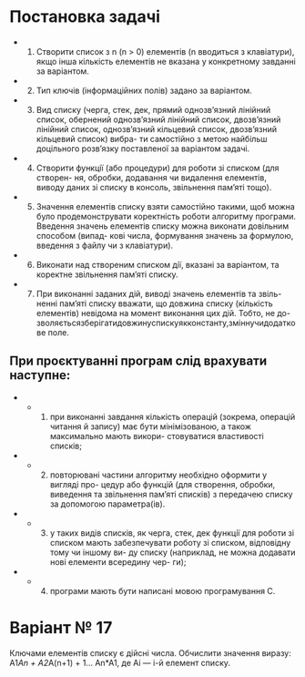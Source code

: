 # Постановка задачi
- 1. Створити список з n (n > 0) елементiв (n вводиться з клавiатури),
якщо iнша кiлькiсть елементiв не вказана у конкретному завданнi за
варiантом.
- 2. Тип ключiв (iнформацiйних полiв) задано за варiантом.
- 3. Вид списку (черга, стек, дек, прямий однозв’язний лiнiйний список,
обернений однозв’язний лiнiйний список, двозв’язний лiнiйний список,
однозв’язний кiльцевий список, двозв’язний кiльцевий список) вибра-
ти самостiйно з метою найбiльш доцiльного розв’язку поставленої за
варiантом задачi.
- 4. Створити функцiї (або процедури) для роботи зi списком (для створен-
ня, обробки, додавання чи видалення елементiв, виводу даних зi списку
в консоль, звiльнення пам’ятi тощо).
- 5. Значення елементiв списку взяти самостiйно такими, щоб можна було
продемонструвати коректнiсть роботи алгоритму програми. Введення
значень елементiв списку можна виконати довiльним способом (випад-
ковi числа, формування значень за формулою, введення з файлу чи з
клавiатури).
- 6. Виконати над створеним списком дiї, вказанi за варiантом, та коректне
звiльнення пам’ятi списку.
- 7. При виконаннi заданих дiй, виводi значень елементiв та звiль-
неннi пам’ятi списку вважати, що довжина списку (кiлькiсть
елементiв) невiдома на момент виконання цих дiй. Тобто, не до-
зволяєтьсязберiгатидовжинуспискуякконстанту,змiннучидодаткове
поле.
## При проєктуваннi програм слiд врахувати наступне:
- - 1) при виконаннi завдання кiлькiсть операцiй (зокрема, операцiй читання
й запису) має бути мiнiмiзованою, а також максимально мають викори-
стовуватися властивостi спискiв;
- - 2) повторюванi частини алгоритму необхiдно оформити у виглядi про-
цедур або функцiй (для створення, обробки, виведення та звiльнення
пам’ятi спискiв) з передачею списку за допомогою параметра(iв).
- - 3) у таких видiв спискiв, як черга, стек, дек функцiї для роботи зi списком
мають забезпечувати роботу зi списком, вiдповiдну тому чи iншому ви-
ду списку (наприклад, не можна додавати новi елементи всередину чер-
ги);
- - 4) програми мають бути написанi мовою програмування С.

# Варiант № 17
Ключами елементiв списку є дiйснi числа. Обчислити значення виразу:
A1*An + A2*A(n+1) + 1... An*A1, де Ai — i-й елемент списку.